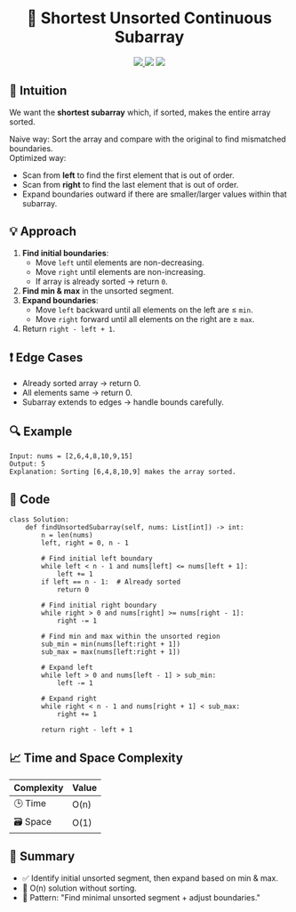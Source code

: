 <h1 align="center">📏 Shortest Unsorted Continuous Subarray</h1>

<p align="center">
  <a href="https://leetcode.com/problems/shortest-unsorted-continuous-subarray/">
    <img src="https://img.shields.io/badge/LeetCode-Shortest%20Unsorted%20Continuous%20Subarray-brightgreen?logo=leetcode&style=flat-square" />
  </a>
  <img src="https://img.shields.io/badge/Difficulty-Medium-orange?style=flat-square" />
  <img src="https://img.shields.io/badge/Category-Array%2C%20Sorting%2C%20Two%20Pointers-blueviolet?style=flat-square" />
</p>

## 🧠 Intuition

We want the **shortest subarray** which, if sorted, makes the entire array sorted.  

Naive way: Sort the array and compare with the original to find mismatched boundaries.  
Optimized way:  
- Scan from **left** to find the first element that is out of order.  
- Scan from **right** to find the last element that is out of order.  
- Expand boundaries outward if there are smaller/larger values within that subarray.

## 💡 Approach

1. **Find initial boundaries**:  
   - Move `left` until elements are non-decreasing.  
   - Move `right` until elements are non-increasing.  
   - If array is already sorted → return `0`.  
2. **Find min & max** in the unsorted segment.  
3. **Expand boundaries**:  
   - Move `left` backward until all elements on the left are ≤ `min`.  
   - Move `right` forward until all elements on the right are ≥ `max`.  
4. Return `right - left + 1`.

## ❗ Edge Cases

- Already sorted array → return 0.  
- All elements same → return 0.  
- Subarray extends to edges → handle bounds carefully.  

## 🔍 Example

```
Input: nums = [2,6,4,8,10,9,15]
Output: 5
Explanation: Sorting [6,4,8,10,9] makes the array sorted.
```

## 🧾 Code

```
class Solution:
    def findUnsortedSubarray(self, nums: List[int]) -> int:
        n = len(nums)
        left, right = 0, n - 1

        # Find initial left boundary
        while left < n - 1 and nums[left] <= nums[left + 1]:
            left += 1
        if left == n - 1:  # Already sorted
            return 0

        # Find initial right boundary
        while right > 0 and nums[right] >= nums[right - 1]:
            right -= 1

        # Find min and max within the unsorted region
        sub_min = min(nums[left:right + 1])
        sub_max = max(nums[left:right + 1])

        # Expand left
        while left > 0 and nums[left - 1] > sub_min:
            left -= 1

        # Expand right
        while right < n - 1 and nums[right + 1] < sub_max:
            right += 1

        return right - left + 1
```
## 📈 Time and Space Complexity

| Complexity | Value |
|------------|--------|
| 🕒 Time     | O(n)   |
| 🗃️ Space    | O(1)   |

## 📌 Summary

- ✅ Identify initial unsorted segment, then expand based on min & max.
- 🚀 O(n) solution without sorting.
- 🧠 Pattern: "Find minimal unsorted segment + adjust boundaries."
